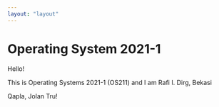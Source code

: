 ```yaml
---
layout: "layout"
---
```


# Operating System 2021-1

Hello!

This is Operating Systems 2021-1 (OS211) and I am Rafi I. Dirg, Bekasi

Qapla, Jolan Tru!
